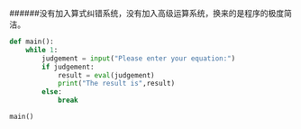######没有加入算式纠错系统，没有加入高级运算系统，换来的是程序的极度简洁。


```python
def main():
    while 1:
        judgement = input("Please enter your equation:")
        if judgement:
            result = eval(judgement)
            print("The result is",result)
        else:
            break

main()
```
